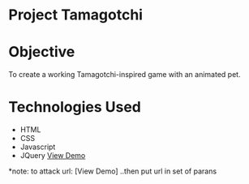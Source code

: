 # Project Tamagotchi

# Objective
To create a working Tamagotchi-inspired game with an animated pet. 

# Technologies Used
* HTML
* CSS
* Javascript
* JQuery
[View Demo](https://fariba-dk.github.io/Tamagatchi/)

*note: to attack url: [View Demo] ..then put url in set of parans
